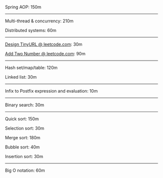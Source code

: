 
Spring AOP:             150m

---

Multi-thread & concurrency: 210m

Distributed systems:    60m

---

[Design TinyURL @ leetcode.com](https://leetcode.com/problems/design-tinyurl):  30m

[Add Two Number @ leetcode.com](https://leetcode.com/problems/add-two-numbers): 90m

---

Hash set/map/table: 120m

Linked list:        30m      

---

Infix to Postfix
expression and 
evaluation:         10m

---

Binary search:      30m

---

Quick sort:         150m

Selection sort:     30m

Merge sort:         180m

Bubble sort:        40m

Insertion sort:     30m

---

Big O notation:     60m